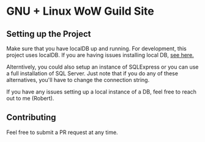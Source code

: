 # GNU + Linux WoW Guild Site

## Setting up the Project

Make sure that you have localDB up and running. For development, this project uses localDB. If you are having issues installing local DB, [see here.](https://www.sqlshack.com/install-microsoft-sql-server-express-localdb/)

Alterntively, you could also setup an instance of SQLExpress or you can use a full installation of SQL Server. Just note that if you do any of these alternatives, you'll have to change the connection string.

If you have any issues setting up a local instance of a DB, feel free to reach out to me (Robert).


## Contributing

Feel free to submit a PR request at any time.
